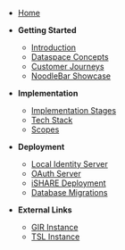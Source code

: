 - [Home](/)

- **Getting Started**
  - [Introduction](README.md)
  - [Dataspace Concepts](02%20-%20Dataspace%20Concepts.md)
  - [Customer Journeys](03%20-%20Customer%20Journeys.md)
  - [NoodleBar Showcase](10%20-%20NoodleBar%20Showcase.md)

- **Implementation**
  - [Implementation Stages](04%20-%20NoodleBar%20Implementation%20Stages.md)
  - [Tech Stack](05%20-%20Tech%20Stack.md)
  - [Scopes](11%20-%20Scopes.md)

- **Deployment**
  - [Local Identity Server](06%20-%20Deployment%20Using%20a%20Local%20Identity%20Server.md)
  - [OAuth Server](07%20-%20Deployment%20Using%20OAuth%20Server.md)
  - [iSHARE Deployment](08%20-%20Deployment%20Using%20iSHARE.md)
  - [Database Migrations](09%20-%20Database%20Migrations.md)

- **External Links**
  - [GIR Instance](../gir/)
  - [TSL Instance](../tsl/)

